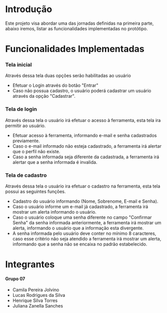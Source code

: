 # Introdução

Este projeto visa abordar uma das jornadas definidas na primeira parte, abaixo iremos, listar as funcionalidades implementadas no protótipo. 

# Funcionalidades Implementadas

### Tela inicial

Através dessa tela duas opções serão habilitadas ao usuário

- Efetuar o Login através do botão "Entrar"
- Caso não possua cadastro, o usuário poderá cadastrar um usuário através da opção "Cadastrar".

### Tela de login

Através dessa tela o usuário irá efetuar o acesso à ferramenta, esta tela ira permitir ao usuário.

- Efetuar acesso à ferramenta, informando e-mail e senha cadastrados previamente.
- Caso o e-mail informado não esteja cadastrado, a ferramenta irá alertar que o perfil não existe.
- Caso a senha informada seja diferente da cadastrada, a ferramenta irá alertar que a senha informada é invalida.

### Tela de cadastro

Através dessa tela o usuário ira efetuar o cadastro na ferramenta, esta tela possui as seguintes funções.

- Cadastro do usuário informando (Nome, Sobrenome, E-mail e Senha).
- Caso o usuário informe um e-mail já cadastrado, a ferramenta irá mostrar um alerta informando o usuário.
- Caso o usuário coloque uma senha diferente no campo "Confirmar Senha" da senha informada anteriormente, a ferramenta irá mostrar um alerta, informando o usuário que a informação esta divergente.
- A senha informada pelo usuário deve conter no mínimo 8 caracteres, caso esse critério não seja atendido a ferramenta irá mostrar um alerta, informando que a senha não se encaixa no padrão estabelecido.

# Integrantes 

#### Grupo 07

- Camila Pereira Jolvino
- Lucas Rodrigues da Silva
- Henrique Silva Torres
- Juliana Zanella Sanches
